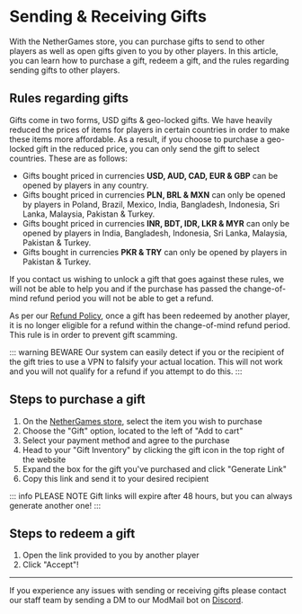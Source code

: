 # Sending & Receiving Gifts

With the NetherGames store, you can purchase gifts to send to other players as well as open gifts given to you by other players. In this article, you can learn how to purchase a gift, redeem a gift, and the rules regarding sending gifts to other players.

## Rules regarding gifts
Gifts come in two forms, USD gifts & geo-locked gifts. We have heavily reduced the prices of items for players in certain countries in order to make these items more affordable. As a result, if you choose to purchase a geo-locked gift in the reduced price, you can only send the gift to select countries. These are as follows:

* Gifts bought priced in currencies **USD, AUD, CAD, EUR & GBP** can be opened by players in any country.
* Gifts bought priced in currencies **PLN, BRL & MXN** can only be opened by players in Poland, Brazil, Mexico, India, Bangladesh, Indonesia, Sri Lanka, Malaysia, Pakistan & Turkey.
* Gifts bought priced in currencies **INR, BDT, IDR, LKR & MYR** can only be opened by players in India, Bangladesh, Indonesia, Sri Lanka, Malaysia, Pakistan & Turkey.
* Gifts bought in currencies **PKR & TRY** can only be opened by players in Pakistan & Turkey.

If you contact us wishing to unlock a gift that goes against these rules, we will not be able to help you and if the purchase has passed the change-of-mind refund period you will not be able to get a refund.

As per our [Refund Policy](https://support.nethergames.org/localised-pricing), once a gift has been redeemed by another player, it is no longer eligible for a refund within the change-of-mind refund period. This rule is in order to prevent gift scamming.

::: warning BEWARE
Our system can easily detect if you or the recipient of the gift tries to use a VPN to falsify your actual location. This will not work and you will not qualify for a refund if you attempt to do this.
:::

## Steps to purchase a gift

1. On the [NetherGames store](https://store.nethergames.org), select the item you wish to purchase
2. Choose the "Gift" option, located to the left of "Add to cart"
3. Select your payment method and agree to the purchase
4. Head to your "Gift Inventory" by clicking the gift icon in the top right of the website
5. Expand the box for the gift you've purchased and click "Generate Link"
6. Copy this link and send it to your desired recipient

::: info PLEASE NOTE
Gift links will expire after 48 hours, but you can always generate another one!
:::

## Steps to redeem a gift

1. Open the link provided to you by another player
2. Click "Accept"!

---

If you experience any issues with sending or receiving gifts please contact our staff team by sending a DM to our ModMail bot on [Discord](https://discord.gg/ng).
